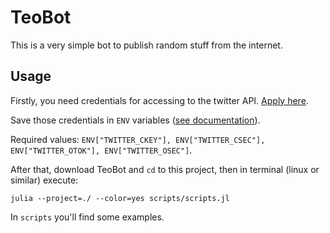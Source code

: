 # TeoBot

This is a very simple bot to publish random stuff from the internet.


## Usage

Firstly, you need credentials for accessing to the twitter API. [Apply here](https://developer.twitter.com/).

Save those credentials in `ENV` variables ([see documentation](https://docs.julialang.org/en/v1/manual/environment-variables/)).

Required values: `ENV["TWITTER_CKEY"], ENV["TWITTER_CSEC"], ENV["TWITTER_OTOK"], ENV["TWITTER_OSEC"]`.


After that, download TeoBot and `cd` to this project, then in terminal (linux or similar) execute:

```
julia --project=./ --color=yes scripts/scripts.jl
```


In `scripts` you'll find some examples.



